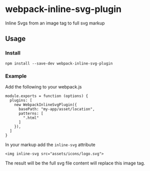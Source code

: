 # webpack-inline-svg-plugin
Inline Svgs from an image tag to full svg markup

## Usage

### Install

```
npm install --save-dev webpack-inline-svg-plugin
```

### Example
Add the following to your webpack.js

```
module.exports = function (options) {
  plugins: [
	new WebpackInlineSvgPlugin({
	  basePath: "my-app/asset/location",
	  patterns: [
		".html"
	  ]
	}),
  ]
}
```

In your markup add the `inline-svg` attribute

```
<img inline-svg src="assets/icons/logo.svg">
```

The result will be the full svg file content will replace this image tag.
